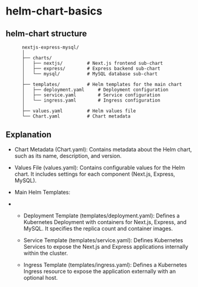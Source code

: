 # helm-chart-basics

## helm-chart structure

          nextjs-express-mysql/
          │
          ├── charts/
          │   ├── nextjs/         # Next.js frontend sub-chart
          │   ├── express/        # Express backend sub-chart
          │   └── mysql/          # MySQL database sub-chart
          │
          ├── templates/          # Helm templates for the main chart
          │   ├── deployment.yaml     # Deployment configuration
          │   ├── service.yaml        # Service configuration
          │   └── ingress.yaml        # Ingress configuration
          │
          ├── values.yaml         # Helm values file
          └── Chart.yaml          # Chart metadata

## Explanation
- Chart Metadata (Chart.yaml): Contains metadata about the Helm chart, such as its name, description, and version.

- Values File (values.yaml): Contains configurable values for the Helm chart. It includes settings for each component (Next.js, Express, MySQL).
  
- Main Helm Templates:

- - Deployment Template (templates/deployment.yaml): Defines a Kubernetes Deployment with containers for Next.js, Express, and MySQL. It specifies the replica count and container images.

  - Service Template (templates/service.yaml): Defines Kubernetes Services to expose the Next.js and Express applications internally within the cluster.
 
  - Ingress Template (templates/ingress.yaml): Defines a Kubernetes Ingress resource to expose the application externally with an optional host.
